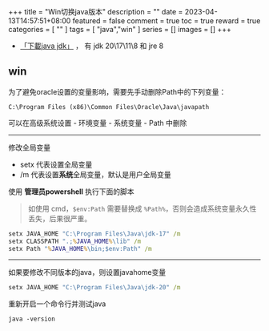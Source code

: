+++
title = "Win切换java版本"
description = ""
date = 2023-04-13T14:57:51+08:00
featured = false
comment = true
toc = true
reward = true
categories = [
  ""
]
tags = [
  "java","win"
]
series = []
images = []
+++

<!--more-->

- [「下載java jdk」](https://www.oracle.com/technetwork/java/javase/downloads) ，
有 jdk 20\17\11\8 和 jre 8

## win
为了避免oracle设置的变量影响，需要先手动删除Path中的下列变量：

    C:\Program Files (x86)\Common Files\Oracle\Java\javapath
    
可以在高级系统设置 - 环境变量 - 系统变量 - Path 中删除

---

修改全局变量
* setx 代表设置全局变量
* /m 代表设置**系统**全局变量，默认是用户全局变量

使用 **管理员powershell** 执行下面的脚本
> 如使用 cmd，`$env:Path` 需要替换成 `%Path%`，否则会造成系统变量永久性丢失，后果很严重。
```bat
setx JAVA_HOME "C:\Program Files\Java\jdk-17" /m
setx CLASSPATH ".;%JAVA_HOME%\lib" /m
setx Path "%JAVA_HOME%\bin;$env:Path" /m
```

---

如果要修改不同版本的java，则设置javahome变量

```bat
setx JAVA_HOME "C:\Program Files\Java\jdk-20" /m
```

重新开启一个命令行并测试java

    java -version
